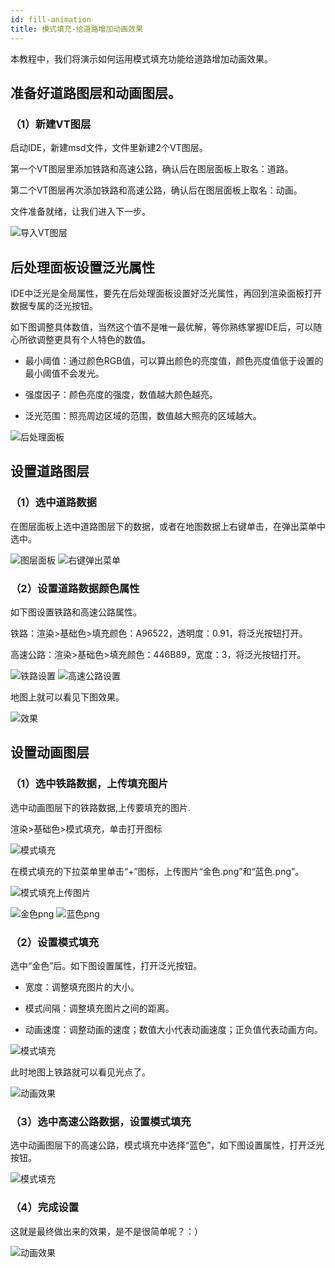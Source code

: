 ```yaml
---
id: fill-animation
title: 模式填充-给道路增加动画效果
---
```


本教程中，我们将演示如何运用模式填充功能给道路增加动画效果。

## 准备好道路图层和动画图层。

### （1）新建VT图层

启动IDE，新建msd文件，文件里新建2个VT图层。

第一个VT图层里添加铁路和高速公路，确认后在图层面板上取名：道路。

第二个VT图层再次添加铁路和高速公路，确认后在图层面板上取名：动画。

文件准备就绪，让我们进入下一步。

![导入VT图层](./assets/fill-1.png)


## 后处理面板设置泛光属性

IDE中泛光是全局属性，要先在后处理面板设置好泛光属性，再回到渲染面板打开数据专属的泛光按钮。

如下图调整具体数值，当然这个值不是唯一最优解，等你熟练掌握IDE后，可以随心所欲调整更具有个人特色的数值。

* 最小阈值：通过颜色RGB值，可以算出颜色的亮度值，颜色亮度值低于设置的最小阈值不会发光。

* 强度因子：颜色亮度的强度，数值越大颜色越亮。

* 泛光范围：照亮周边区域的范围，数值越大照亮的区域越大。

![后处理面板](./assets/fill-3.png)

## 设置道路图层

### （1）选中道路数据

在图层面板上选中道路图层下的数据，或者在地图数据上右键单击，在弹出菜单中选中。

![图层面板](./assets/fill-4.png)
![右键弹出菜单](./assets/fill-5.png)

### （2）设置道路数据颜色属性

如下图设置铁路和高速公路属性。

铁路：渲染>基础色>填充颜色：A96522，透明度：0.91，将泛光按钮打开。

高速公路：渲染>基础色>填充颜色：446B89，宽度：3，将泛光按钮打开。

![铁路设置](./assets/fill-6.png)
![高速公路设置](./assets/fill-7.png)

地图上就可以看见下图效果。

![效果](./assets/fill-8.png)

## 设置动画图层

### （1）选中铁路数据，上传填充图片

选中动画图层下的铁路数据,上传要填充的图片.

渲染>基础色>模式填充，单击打开图标

![模式填充](./assets/fill-9.png)

在模式填充的下拉菜单里单击“+”图标，上传图片“金色.png”和“蓝色.png”。

![模式填充上传图片](./assets/fill-12.png)

![金色png](./assets/fill-10.png)
![蓝色png](./assets/fill-11.png)

### （2）设置模式填充

选中“金色”后。如下图设置属性，打开泛光按钮。

* 宽度：调整填充图片的大小。

* 模式间隔：调整填充图片之间的距离。

* 动画速度：调整动画的速度；数值大小代表动画速度；正负值代表动画方向。


![模式填充](./assets/fill-18.png)

此时地图上铁路就可以看见光点了。

![动画效果](./assets/fill-18.gif)

### （3）选中高速公路数据，设置模式填充

选中动画图层下的高速公路，模式填充中选择“蓝色”，如下图设置属性，打开泛光按钮。

![模式填充](./assets/fill-19.png)

### （4）完成设置

这就是最终做出来的效果，是不是很简单呢？：）

![动画效果](./assets/fill-20.gif)